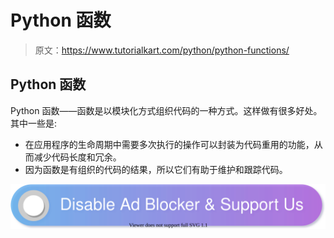 # Python 函数

> 原文：<https://www.tutorialkart.com/python/python-functions/>

## Python 函数

Python 函数——函数是以模块化方式组织代码的一种方式。这样做有很多好处。其中一些是:

*   在应用程序的生命周期中需要多次执行的操作可以封装为代码重用的功能，从而减少代码长度和冗余。
*   因为函数是有组织的代码的结果，所以它们有助于维护和跟踪代码。

[![](img/925da31b32d6bc3827932f6c8afb11bb.png)](https://www.tutorialkart.com/)